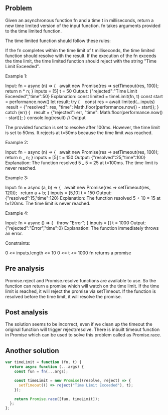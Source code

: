## Problem

Given an asynchronous function fn and a time t in milliseconds, return a new time limited version of the input function. fn takes arguments provided to the time limited function.

The time limited function should follow these rules:

If the fn completes within the time limit of t milliseconds, the time limited function should resolve with the result.
If the execution of the fn exceeds the time limit, the time limited function should reject with the string "Time Limit Exceeded".



Example 1:

Input:
fn = async (n) => {
  await new Promise(res => setTimeout(res, 100));
  return n \* n;
}
inputs = [5]
t = 50
Output: {"rejected":"Time Limit Exceeded","time":50}
Explanation:
const limited = timeLimit(fn, t)
const start = performance.now()
let result;
try {
   const res = await limited(...inputs)
   result = {"resolved": res, "time": Math.floor(performance.now() - start)};
} catch (err) {
  result = {"rejected": err, "time": Math.floor(performance.now() - start)};
}
console.log(result) // Output

The provided function is set to resolve after 100ms. However, the time limit is set to 50ms. It rejects at t=50ms because the time limit was reached.

Example 2:

Input:
fn = async (n) => {
  await new Promise(res => setTimeout(res, 100));
  return n _ n;
}
inputs = [5]
t = 150
Output: {"resolved":25,"time":100}
Explanation:
The function resolved 5 _ 5 = 25 at t=100ms. The time limit is never reached.

Example 3:

Input:
fn = async (a, b) => {
  await new Promise(res => setTimeout(res, 120));
  return a + b;
}
inputs = [5,10]
t = 150
Output: {"resolved":15,"time":120}
Explanation:
​​​​The function resolved 5 + 10 = 15 at t=120ms. The time limit is never reached.

Example 4:

Input:
fn = async () => {
  throw "Error";
}
inputs = []
t = 1000
Output: {"rejected":"Error","time":0}
Explanation:
The function immediately throws an error.



Constraints:

0 <= inputs.length <= 10
0 <= t <= 1000
fn returns a promise

## Pre analysis

Promise.reject and Promise.resolve functions are available to use. So the function can return a promise which will watch on the time limit. If the time limit is reached, it will reject the promise via setTimeout. If the function is resolved before the time limit, it will resolve the promise.

## Post analysis

The solution seems to be incorrect, even if we clean up the timeout the original function will trigger reject/resolve. There is inbuilt timeout function in Promise which can be used to solve this problem called as Promise.race.

## Another solution

```js
var timeLimit = function (fn, t) {
  return async function (...args) {
    const fun = fn(...args);

    const timeLimit = new Promise((resolve, reject) => {
      setTimeout(() => reject("Time Limit Exceeded"), t);
    });

    return Promise.race([fun, timeLimit]);
  };
};
```
